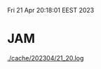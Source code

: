 Fri 21 Apr 20:18:01 EEST 2023
# JAM
<a href='./cache/202304/21_20.log'>./cache/202304/21_20.log</a>
